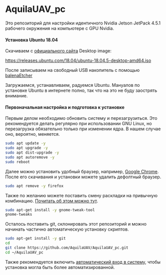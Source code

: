 # AquilaUAV_pc

Это репозиторий для настройки идентичного Nvidia Jetson JetPack 4.5.1 рабочего окружения на компьютере с GPU Nvidia.



#### Установка Ubuntu 18.04

Скачиваем с [официального сайта](https://releases.ubuntu.com/18.04/) Desktop image: 

https://releases.ubuntu.com/18.04/ubuntu-18.04.5-desktop-amd64.iso 

После записываем на свободный USB накопитель с помощью [balenaEtcher](https://www.balena.io/etcher/)

Загружаемся, устанавливаем, радуемся Ubuntu. Мануалов по установке Ubuntu в интернете полно, так что на это не буду заострять внимание.



#### Первоначальная настройка и подготовка к установке

Первым делом необходимо обновить систему и перезагрузиться. Это рекомендуется делать регулярно при использовании GNU Linux, но перезагрузка обязательно только при изменении ядра. В нашем случае оно, вероятно, меняется.

```bash
sudo apt update -y
sudo apt upgrade -y
sudo apt dist-upgrade -y
sudo apt autoremove -y
sudo reboot
```

Далее можно установить удобный браузер, например, [Google Chrome](https://www.google.ru/intl/ru/chrome/). После его скачивания и установки можете удалить дефолтный браузер.

```bash
sudo apt remove -y firefox
```

Также по желанию можете поставить смену раскладки на привычную комбинацию. [Почитать об этом можно тут](https://dock.co.nz/post/change-keyboard-layout-switch-to-altshift-ubuntu-18-04/).

```bash
sudo apt-get install -y gnome-tweak-tool
gnome-tweaks
```

Осталось поставить git, склонировать этот репозиторий и можно начинать частично автоматическую установку скриптов.

```bash
sudo apt-get install -y git
cd
git clone https://github.com/AquilaUAV/AquilaUAV_pc.git
cd ~/AquilaUAV_pc
```

Также рекомендуется включить [автоматический вход в систему](https://linuxconfig.org/how-to-enable-automatic-login-on-ubuntu-18-04-bionic-beaver-linux), чтобы установка могла быть более автоматизированной.



